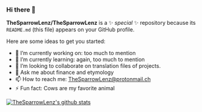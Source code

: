 ### Hi there 👋


**TheSparrowLenz/TheSparrowLenz** is a ✨ _special_ ✨ repository because its `README.md` (this file) appears on your GitHub profile.

Here are some ideas to get you started:

- 🔭 I’m currently working on: too much to mention
- 🌱 I’m currently learning: again, too much to mention
- 👯 I’m looking to collaborate on translation files of projects.
- 💬 Ask me about finance and etymology
- 📫 How to reach me: TheSparrowLenz@protonmail.ch
- ⚡ Fun fact: Cows are my favorite animal

[![TheSparrowLenz's github stats](https://github-readme-stats.vercel.app/api?username=TheSparrowLenz&count_private=true&show_icons=true&theme=radical&hide_rank=false)](https://github.com/anuraghazra/github-readme-stats)


